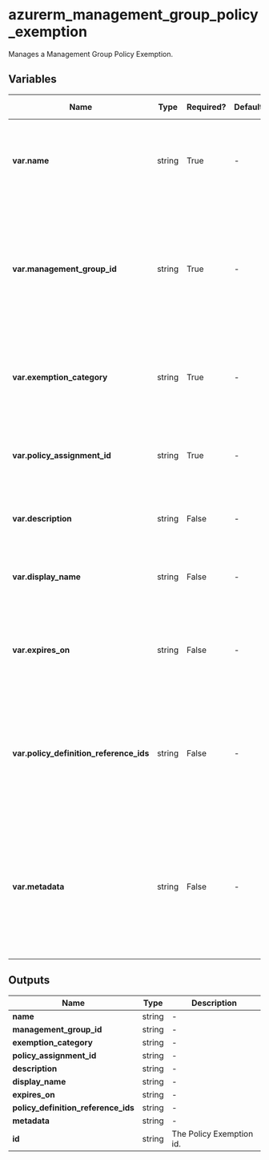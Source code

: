 # azurerm_management_group_policy_exemption

Manages a Management Group Policy Exemption.

## Variables

| Name | Type | Required? | Default  | possible values | Description |
| ---- | ---- | --------- | -------- | ----------- | ----------- |
| **var.name** | string | True | -  |  -  | The name of the Policy Exemption. Changing this forces a new resource to be created. | 
| **var.management_group_id** | string | True | -  |  -  | The Management Group ID where the Policy Exemption should be applied. Changing this forces a new resource to be created. | 
| **var.exemption_category** | string | True | -  |  `Waiver`, `Mitigated`  | The category of this policy exemption. Possible values are `Waiver` and `Mitigated`. | 
| **var.policy_assignment_id** | string | True | -  |  -  | The ID of the Policy Assignment to be exempted at the specified Scope. | 
| **var.description** | string | False | -  |  -  | A description to use for this Policy Exemption. | 
| **var.display_name** | string | False | -  |  -  | A friendly display name to use for this Policy Exemption. | 
| **var.expires_on** | string | False | -  |  -  | The expiration date and time in UTC ISO 8601 format of this policy exemption. | 
| **var.policy_definition_reference_ids** | string | False | -  |  -  | The policy definition reference ID list when the associated policy assignment is an assignment of a policy set definition. | 
| **var.metadata** | string | False | -  |  -  | The metadata for this policy exemption. This is a JSON string representing additional metadata that should be stored with the policy exemption. | 



## Outputs

| Name | Type | Description |
| ---- | ---- | --------- | 
| **name** | string  | - | 
| **management_group_id** | string  | - | 
| **exemption_category** | string  | - | 
| **policy_assignment_id** | string  | - | 
| **description** | string  | - | 
| **display_name** | string  | - | 
| **expires_on** | string  | - | 
| **policy_definition_reference_ids** | string  | - | 
| **metadata** | string  | - | 
| **id** | string  | The Policy Exemption id. | 